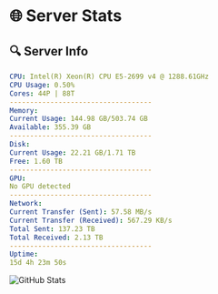 # 🌐 Server Stats
## 🔍 Server Info
```yaml
CPU: Intel(R) Xeon(R) CPU E5-2699 v4 @ 1288.61GHz
CPU Usage: 0.50%
Cores: 44P | 88T
-----------------------------------
Memory:
Current Usage: 144.98 GB/503.74 GB
Available: 355.39 GB
-----------------------------------
Disk:
Current Usage: 22.21 GB/1.71 TB
Free: 1.60 TB
-----------------------------------
GPU:
No GPU detected
-----------------------------------
Network:
Current Transfer (Sent): 57.58 MB/s
Current Transfer (Received): 567.29 KB/s
Total Sent: 137.23 TB
Total Received: 2.13 TB
-----------------------------------
Uptime:
15d 4h 23m 50s
```
![GitHub Stats](https://img.shields.io/badge/Updated-2025-02-23_03:07:08-blue)